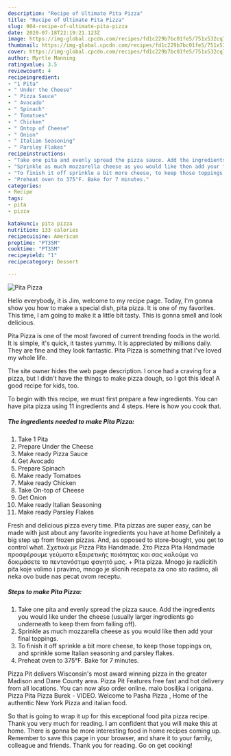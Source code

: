 ```yaml
---
description: "Recipe of Ultimate Pita Pizza"
title: "Recipe of Ultimate Pita Pizza"
slug: 904-recipe-of-ultimate-pita-pizza
date: 2020-07-18T22:19:21.123Z
image: https://img-global.cpcdn.com/recipes/fd1c229b7bc01fe5/751x532cq70/pita-pizza-recipe-main-photo.jpg
thumbnail: https://img-global.cpcdn.com/recipes/fd1c229b7bc01fe5/751x532cq70/pita-pizza-recipe-main-photo.jpg
cover: https://img-global.cpcdn.com/recipes/fd1c229b7bc01fe5/751x532cq70/pita-pizza-recipe-main-photo.jpg
author: Myrtle Manning
ratingvalue: 3.5
reviewcount: 4
recipeingredient:
- "1 Pita"
- " Under the Cheese"
- " Pizza Sauce"
- " Avocado"
- " Spinach"
- " Tomatoes"
- " Chicken"
- " Ontop of Cheese"
- " Onion"
- " Italian Seasoning"
- " Parsley Flakes"
recipeinstructions:
- "Take one pita and evenly spread the pizza sauce. Add the ingredients you would like under the cheese (usually larger ingredients go underneath to keep them from falling off)."
- "Sprinkle as much mozzarella cheese as you would like then add your final toppings."
- "To finish it off sprinkle a bit more cheese, to keep those toppings on, and sprinkle some Italian seasoning and parsley flakes."
- "Preheat oven to 375°F. Bake for 7 minutes."
categories:
- Recipe
tags:
- pita
- pizza

katakunci: pita pizza 
nutrition: 133 calories
recipecuisine: American
preptime: "PT35M"
cooktime: "PT35M"
recipeyield: "1"
recipecategory: Dessert

---
```



![Pita Pizza](https://img-global.cpcdn.com/recipes/fd1c229b7bc01fe5/751x532cq70/pita-pizza-recipe-main-photo.jpg)

Hello everybody, it is Jim, welcome to my recipe page. Today, I'm gonna show you how to make a special dish, pita pizza. It is one of my favorites. This time, I am going to make it a little bit tasty. This is gonna smell and look delicious.

Pita Pizza is one of the most favored of current trending foods in the world. It is simple, it's quick, it tastes yummy. It is appreciated by millions daily. They are fine and they look fantastic. Pita Pizza is something that I've loved my whole life.

The site owner hides the web page description. I once had a craving for a pizza, but I didn&#39;t have the things to make pizza dough, so I got this idea! A good recipe for kids, too.


To begin with this recipe, we must first prepare a few ingredients. You can have pita pizza using 11 ingredients and 4 steps. Here is how you cook that.

<!--inarticleads1-->

##### The ingredients needed to make Pita Pizza:

1. Take 1 Pita
1. Prepare  Under the Cheese
1. Make ready  Pizza Sauce
1. Get  Avocado
1. Prepare  Spinach
1. Make ready  Tomatoes
1. Make ready  Chicken
1. Take  On-top of Cheese
1. Get  Onion
1. Make ready  Italian Seasoning
1. Make ready  Parsley Flakes


Fresh and delicious pizza every time. Pita pizzas are super easy, can be made with just about any favorite ingredients you have at home Definitely a big step up from frozen pizzas. And, as opposed to store-bought, you get to control what. Σχετικά με Pizza Pita Handmade. Στο Pizza Pita Handmade προσφέρουμε γεύματα εξαιρετικής ποιότητας και σας καλούμε να δοκιμάσετε το πεντανόστιμο φαγητό μας. + Pita pizza. Mnogo je razlicitih pita koje volimo i pravimo, mnogo je slicnih recepata za ono sto radimo, ali neka ovo bude nas pecat ovom receptu. 

<!--inarticleads2-->

##### Steps to make Pita Pizza:

1. Take one pita and evenly spread the pizza sauce. Add the ingredients you would like under the cheese (usually larger ingredients go underneath to keep them from falling off).
1. Sprinkle as much mozzarella cheese as you would like then add your final toppings.
1. To finish it off sprinkle a bit more cheese, to keep those toppings on, and sprinkle some Italian seasoning and parsley flakes.
1. Preheat oven to 375°F. Bake for 7 minutes.


Pizza Pit delivers Wisconsin&#39;s most award winning pizza in the greater Madison and Dane County area. Pizza Pit Features free fast and hot delivery from all locations. You can now also order online. malo bosiljka i origana. Pizza Pita Pizza Burek - VIDEO. Welcome to Pasha Pizza , Home of the authentic New York Pizza and italian food. 

So that is going to wrap it up for this exceptional food pita pizza recipe. Thank you very much for reading. I am confident that you will make this at home. There is gonna be more interesting food in home recipes coming up. Remember to save this page in your browser, and share it to your family, colleague and friends. Thank you for reading. Go on get cooking!
